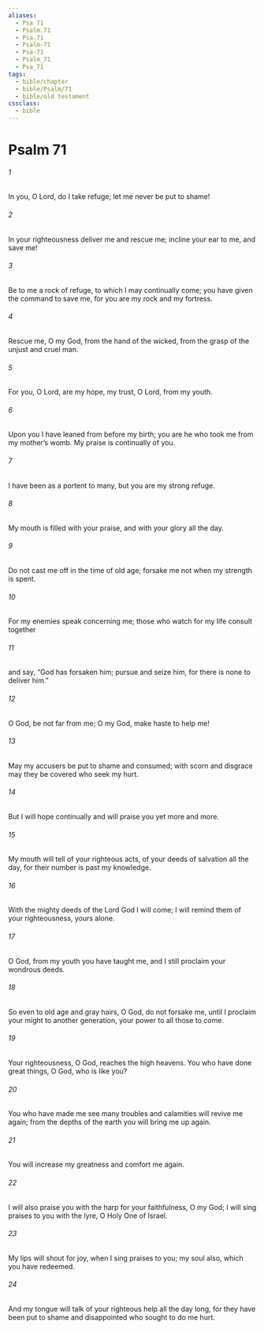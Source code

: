 ```yaml
---
aliases:
  - Psa 71
  - Psalm.71
  - Psa.71
  - Psalm-71
  - Psa-71
  - Psalm_71
  - Psa_71
tags:
  - bible/chapter
  - bible/Psalm/71
  - bible/old testament
cssclass:
  - bible
---
```


# Psalm 71

###### 1
In you, O Lord, do I take refuge; let me never be put to shame!
###### 2
In your righteousness deliver me and rescue me; incline your ear to me, and save me!
###### 3
Be to me a rock of refuge, to which I may continually come; you have given the command to save me, for you are my rock and my fortress.
###### 4
Rescue me, O my God, from the hand of the wicked, from the grasp of the unjust and cruel man.
###### 5
For you, O Lord, are my hope, my trust, O Lord, from my youth.
###### 6
Upon you I have leaned from before my birth; you are he who took me from my mother’s womb. My praise is continually of you.
###### 7
I have been as a portent to many, but you are my strong refuge.
###### 8
My mouth is filled with your praise, and with your glory all the day.
###### 9
Do not cast me off in the time of old age; forsake me not when my strength is spent.
###### 10
For my enemies speak concerning me; those who watch for my life consult together
###### 11
and say, “God has forsaken him; pursue and seize him, for there is none to deliver him.”
###### 12
O God, be not far from me; O my God, make haste to help me!
###### 13
May my accusers be put to shame and consumed; with scorn and disgrace may they be covered who seek my hurt.
###### 14
But I will hope continually and will praise you yet more and more.
###### 15
My mouth will tell of your righteous acts, of your deeds of salvation all the day, for their number is past my knowledge.
###### 16
With the mighty deeds of the Lord God I will come; I will remind them of your righteousness, yours alone.
###### 17
O God, from my youth you have taught me, and I still proclaim your wondrous deeds.
###### 18
So even to old age and gray hairs, O God, do not forsake me, until I proclaim your might to another generation, your power to all those to come.
###### 19
Your righteousness, O God, reaches the high heavens. You who have done great things, O God, who is like you?
###### 20
You who have made me see many troubles and calamities will revive me again; from the depths of the earth you will bring me up again.
###### 21
You will increase my greatness and comfort me again.
###### 22
I will also praise you with the harp for your faithfulness, O my God; I will sing praises to you with the lyre, O Holy One of Israel.
###### 23
My lips will shout for joy, when I sing praises to you; my soul also, which you have redeemed.
###### 24
And my tongue will talk of your righteous help all the day long, for they have been put to shame and disappointed who sought to do me hurt.



